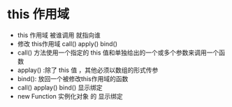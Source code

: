 # this 作用域
  - this 作用域 被谁调用 就指向谁
  - 修改 this作用域 call() apply() bind()
  - call() 方法使用一个指定的 this 值和单独给出的一个或多个参数来调用一个函数
  - applay() :除了 this 值 ，其他必须以数组的形式传参
  - bind(): 放回一个被修改this作用域的函数
  - call()  applay()  bind()  显示绑定
  - new Function  实例化对象 的 显示绑定